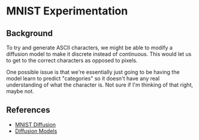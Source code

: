 # MNIST Experimentation
## Background
To try and generate ASCII characters, we might be able to modify a diffusion model to make it discrete instead of continuous. This would let us to get to the correct characters as opposed to pixels.

One possible issue is that we're essentially just going to be having the model learn to predict "categories" so it doesn't have any real understanding of what the character is. Not sure if I'm thinking of that right, maybe not.

## References
- [MNIST Diffusion](https://archive.is/nomYD)
- [Diffusion Models](https://arxiv.org/pdf/2006.11239.pdf)
